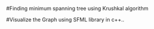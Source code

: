 #Finding minimum spanning tree using Krushkal algorithm

#Visualize the Graph using SFML library in c++..
